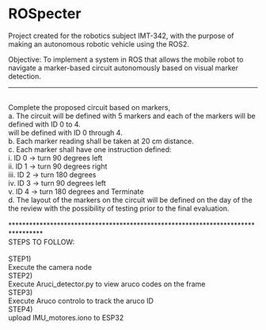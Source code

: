 # ROSpecter
Project created for the robotics subject IMT-342, with the purpose of making an autonomous robotic vehicle using the ROS2.

Objective: To implement a system in ROS that allows the mobile robot to navigate a marker-based circuit autonomously based on visual marker detection.
<br>
*********************************************************************************
<br>
Complete the proposed circuit based on markers,
<br>
a. The circuit will be defined with 5 markers and each of the markers will be defined with ID 0 to 4.<br>
will be defined with ID 0 through 4.<br>
b. Each marker reading shall be taken at 20 cm distance.<br>
c. Each marker shall have one instruction defined:<br>
i. ID 0 -> turn 90 degrees left<br>
ii. ID 1 -> turn 90 degrees right<br>
iii. ID 2 -> turn 180 degrees<br>
iv. ID 3 -> turn 90 degrees left<br>
v. ID 4 -> turn 180 degrees and Terminate<br>
d. The layout of the markers on the circuit will be defined on the day of the<br>
the review with the possibility of testing prior to the final evaluation.<br>
<br>
*********************************************************************************
<br>
STEPS TO FOLLOW:<br>
<br>
STEP1)<br>
Execute the camera node<br>
STEP2)<br>
Execute Aruci_detector.py to view aruco codes on the frame<br>
STEP3)<br>
Execute Aruco controlo to track the aruco ID<br>
STEP4)<br>
upload IMU_motores.iono to ESP32<br>

